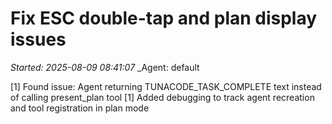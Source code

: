 # Fix ESC double-tap and plan display issues
_Started: 2025-08-09 08:41:07_
_Agent: default

[1] Found issue: Agent returning TUNACODE_TASK_COMPLETE text instead of calling present_plan tool
[1] Added debugging to track agent recreation and tool registration in plan mode
